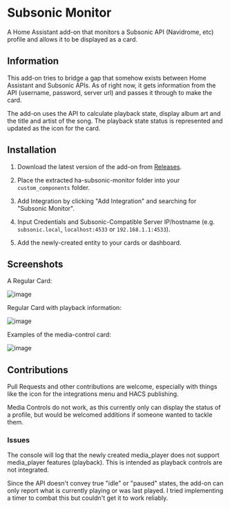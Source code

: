 # Subsonic Monitor

A Home Assistant add-on that monitors a Subsonic API (Navidrome, etc) profile and allows it to be displayed as a card.

## Information
This add-on tries to bridge a gap that somehow exists between Home Assistant and Subsonic APIs. As of right now, it gets information from the API (username, password, server url) and passes it through to make the card.

The add-on uses the API to calculate playback state, display album art and the title and artist of the song. The playback state status is represented and updated as the icon for the card.

## Installation
1. Download the latest version of the add-on from <a href="https://github.com/4rft5/ha-subsonic-monitor/releases">Releases</a>.

2. Place the extracted ha-subsonic-monitor folder into your `custom_components` folder.
   
3. Add Integration by clicking "Add Integration" and searching for "Subsonic Monitor".

4. Input Credentials and Subsonic-Compatible Server IP/hostname (e.g. `subsonic.local`, `localhost:4533` or `192.168.1.1:4533`).

5. Add the newly-created entity to your cards or dashboard.

## Screenshots
A Regular Card:

![image](https://github.com/user-attachments/assets/0f9c02db-bfca-489d-a0db-9c82659f44b8)

Regular Card with playback information:

![image](https://github.com/user-attachments/assets/ae7173f2-4a0a-45f4-aa36-4ddcdc4ff63a)


Examples of the media-control card:

![image](https://github.com/user-attachments/assets/209ed0ed-2788-4078-af96-93cda894b8fb)



## Contributions

Pull Requests and other contributions are welcome, especially with things like the icon for the integrations menu and HACS publishing.

Media Controls do not work, as this currently only can display the status of a profile, but would be welcomed additions if someone wanted to tackle them.

### Issues

The console will log that the newly created media_player does not support media_player features (playback). This is intended as playback controls are not integrated.

Since the API doesn't convey true "idle" or "paused" states, the add-on can only report what is currently playing or was last played. I tried implementing a timer to combat this but couldn't get it to work reliably.

